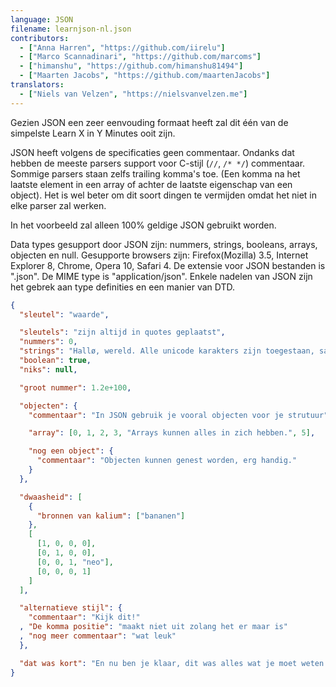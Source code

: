 ```yaml
---
language: JSON
filename: learnjson-nl.json
contributors:
  - ["Anna Harren", "https://github.com/iirelu"]
  - ["Marco Scannadinari", "https://github.com/marcoms"]
  - ["himanshu", "https://github.com/himanshu81494"]
  - ["Maarten Jacobs", "https://github.com/maartenJacobs"]
translators:
  - ["Niels van Velzen", "https://nielsvanvelzen.me"]
---
```


Gezien JSON een zeer eenvouding formaat heeft zal dit één van de simpelste
Learn X in Y Minutes ooit zijn.

JSON heeft volgens de specificaties geen commentaar. Ondanks dat hebben de
meeste parsers support voor C-stijl (`//`, `/* */`) commentaar.
Sommige parsers staan zelfs trailing komma's toe.
(Een komma na het laatste element in een array of achter de laatste eigenschap van een object).
Het is wel beter om dit soort dingen te vermijden omdat het niet in elke parser zal werken.

In het voorbeeld zal alleen 100% geldige JSON gebruikt worden.

Data types gesupport door JSON zijn: nummers, strings, booleans, arrays, objecten en null.
Gesupporte browsers zijn: Firefox(Mozilla) 3.5, Internet Explorer 8, Chrome, Opera 10, Safari 4.
De extensie voor JSON bestanden is ".json". De MIME type is "application/json".
Enkele nadelen van JSON zijn het gebrek aan type definities en een manier van DTD.

```json
{
  "sleutel": "waarde",

  "sleutels": "zijn altijd in quotes geplaatst",
  "nummers": 0,
  "strings": "Hallø, wereld. Alle unicode karakters zijn toegestaan, samen met \"escaping\".",
  "boolean": true,
  "niks": null,

  "groot nummer": 1.2e+100,

  "objecten": {
    "commentaar": "In JSON gebruik je vooral objecten voor je strutuur",

    "array": [0, 1, 2, 3, "Arrays kunnen alles in zich hebben.", 5],

    "nog een object": {
      "commentaar": "Objecten kunnen genest worden, erg handig."
    }
  },

  "dwaasheid": [
    {
      "bronnen van kalium": ["bananen"]
    },
    [
      [1, 0, 0, 0],
      [0, 1, 0, 0],
      [0, 0, 1, "neo"],
      [0, 0, 0, 1]
    ]
  ],

  "alternatieve stijl": {
    "commentaar": "Kijk dit!"
  , "De komma positie": "maakt niet uit zolang het er maar is"
  , "nog meer commentaar": "wat leuk"
  },

  "dat was kort": "En nu ben je klaar, dit was alles wat je moet weten over JSON."
}
```

